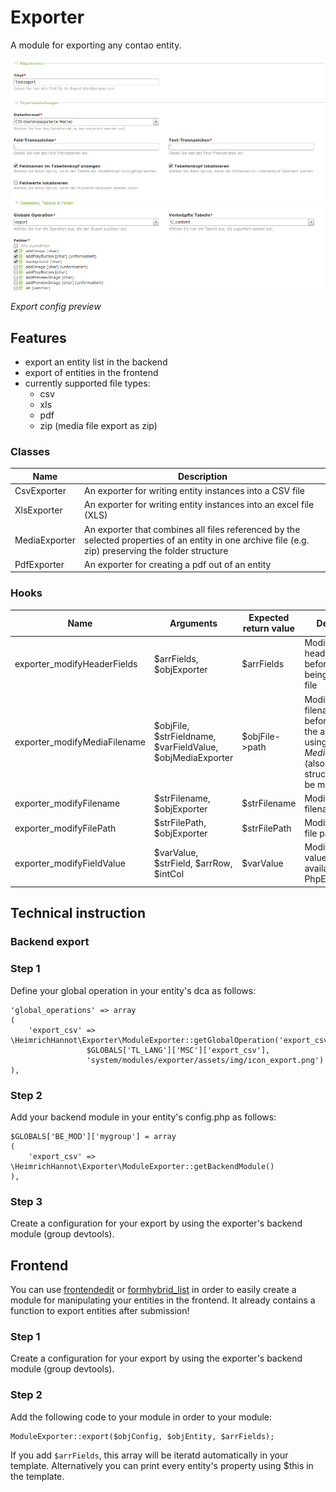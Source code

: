 # Exporter

A module for exporting any contao entity.

![alt myModulePreview](docs/screenshot.png)

*Export config preview*

## Features

- export an entity list in the backend
- export of entities in the frontend
- currently supported file types:
    - csv
    - xls
    - pdf
    - zip (media file export as zip)

### Classes

Name | Description
---- | -----------
CsvExporter | An exporter for writing entity instances into a CSV file
XlsExporter | An exporter for writing entity instances into an excel file (XLS)
MediaExporter | An exporter that combines all files referenced by the selected properties of an entity in one archive file (e.g. zip) preserving the folder structure
PdfExporter | An exporter for creating a pdf out of an entity

### Hooks

Name | Arguments | Expected return value | Description
---- | --------- | --------------------- | -----------
exporter_modifyHeaderFields | $arrFields, $objExporter | $arrFields | Modify the header fields just before just before being written to file
exporter_modifyMediaFilename | $objFile, $strFieldname, $varFieldValue, $objMediaExporter | $objFile->path | Modify a filename just before added to the archive when using *MediaExporter* (also folder structure could be modified here)
exporter_modifyFilename | $strFilename, $objExporter | $strFilename | Modify the export filename
exporter_modifyFilePath | $strFilePath, $objExporter | $strFilePath | Modify the export file path
exporter_modifyFieldValue | $varValue, $strField, $arrRow, $intCol | $varValue | Modify the field values. Only available in PhpExcelExporter

## Technical instruction

### Backend export

### Step 1
Define your global operation in your entity's dca as follows:

```
'global_operations' => array
(
    'export_csv' => \HeimrichHannot\Exporter\ModuleExporter::getGlobalOperation('export_csv',
                 $GLOBALS['TL_LANG']['MSC']['export_csv'],
                 'system/modules/exporter/assets/img/icon_export.png')
),
```

### Step 2
Add your backend module in your entity's config.php as follows:

```
$GLOBALS['BE_MOD']['mygroup'] = array
(
    'export_csv' => \HeimrichHannot\Exporter\ModuleExporter::getBackendModule()
),
```

### Step 3
Create a configuration for your export by using the exporter's backend module (group devtools).

## Frontend

You can use [frontendedit](https://github.com/heimrichhannot/contao-frontendedit) or [formhybrid_list](https://github.com/heimrichhannot/contao-formhybrid_list) in order to easily create a module for manipulating your entities in the frontend. It already contains a function to export entities after submission!

### Step 1
Create a configuration for your export by using the exporter's backend module (group devtools).

### Step 2
Add the following code to your module in order to your module:

```
ModuleExporter::export($objConfig, $objEntity, $arrFields);
```

If you add ```$arrFields```, this array will be iteratd automatically in your template. Alternatively you can print every entity's property using $this in the template.